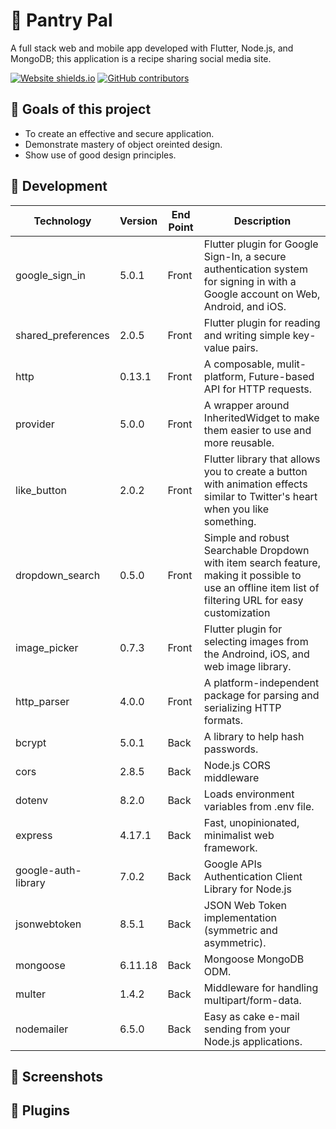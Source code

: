 # 🌿 Pantry Pal
A full stack web and mobile app developed with Flutter, Node.js, and MongoDB; this application is a recipe sharing social media site.

[![Website shields.io](https://img.shields.io/website-up-down-green-red/http/shields.io.svg)](http://testing.hasty.cc/#/)
[![GitHub contributors](https://img.shields.io/github/contributors/Naereen/StrapDown.js.svg)](https://github.com/SPVTNIK-ONLINE/Pantry-Pal/graphs/contributors)

## 🌟 Goals of this project
*   To create an effective and secure application.
*   Demonstrate mastery of object oreinted design.
*   Show use of good design principles.

## 🔨 Development
| Technology          | Version | End Point | Description                                                                                                                                            |
|---------------------|---------|-----------|--------------------------------------------------------------------------------------------------------------------------------------------------------|
| google_sign_in      | 5.0.1   | Front     | Flutter plugin for Google Sign-In, a secure authentication system for signing in with a Google account on Web, Android, and iOS.                       |
| shared_preferences  | 2.0.5   | Front     | Flutter plugin for reading and writing simple key-value pairs.                                                                                         |
| http                | 0.13.1  | Front     | A composable, mulit-platform, Future-based API for HTTP requests.                                                                                      |
| provider            | 5.0.0   | Front     | A wrapper around InheritedWidget to make them easier to use and more reusable.                                                                         |
| like_button         | 2.0.2   | Front     | Flutter library that allows you to create a button with animation effects similar to Twitter's heart when you like something.                          |
| dropdown_search     | 0.5.0   | Front     | Simple and robust Searchable Dropdown with item search feature, making it possible to use an offline item list of filtering URL for easy customization |
| image_picker        | 0.7.3   | Front     | Flutter plugin for selecting images from the Androind, iOS, and web image library.                                                                     |
| http_parser         | 4.0.0   | Front     | A platform-independent package for parsing and serializing HTTP formats.                                                                               |
| bcrypt              | 5.0.1   | Back      | A library to help hash passwords.                                                                                                                      |
| cors                | 2.8.5   | Back      | Node.js CORS middleware                                                                                                                                |
| dotenv              | 8.2.0   | Back      | Loads environment variables from .env file.                                                                                                            |
| express             | 4.17.1  | Back      | Fast, unopinionated, minimalist web framework.                                                                                                         |
| google-auth-library | 7.0.2   | Back      | Google APIs Authentication Client Library for Node.js                                                                                                  |
| jsonwebtoken        | 8.5.1   | Back      | JSON Web Token implementation (symmetric and asymmetric).                                                                                              |
| mongoose            | 6.11.18 | Back      | Mongoose MongoDB ODM.                                                                                                                                  |
| multer              | 1.4.2   | Back      | Middleware for handling multipart/form-data.                                                                                                           |
| nodemailer          | 6.5.0   | Back      | Easy as cake e-mail sending from your Node.js applications.                                                                                            |
## 📸 Screenshots

## 🔌 Plugins
